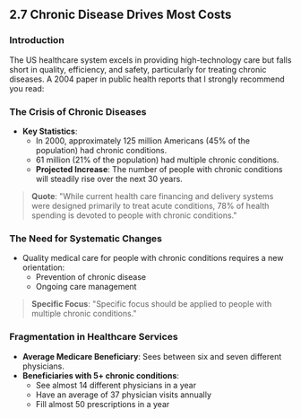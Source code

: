 ## 2.7 Chronic Disease Drives Most Costs

### Introduction
The US healthcare system excels in providing high-technology care but falls short in quality, efficiency, and safety, particularly for treating chronic diseases. 
A 2004 paper in public health reports that I strongly recommend you read:

### The Crisis of Chronic Diseases
- **Key Statistics**:
  - In 2000, approximately 125 million Americans (45% of the population) had chronic conditions.
  - 61 million (21% of the population) had multiple chronic conditions.
  - **Projected Increase**: The number of people with chronic conditions will steadily rise over the next 30 years.

> **Quote**:
> "While current health care financing and delivery systems were designed primarily to treat acute conditions, 78% of health spending is devoted to people with chronic conditions."

### The Need for Systematic Changes
- Quality medical care for people with chronic conditions requires a new orientation:
  - Prevention of chronic disease
  - Ongoing care management

> **Specific Focus**:
> "Specific focus should be applied to people with multiple chronic conditions."

### Fragmentation in Healthcare Services
- **Average Medicare Beneficiary**: Sees between six and seven different physicians.
- **Beneficiaries with 5+ chronic conditions**:
  - See almost 14 different physicians in a year
  - Have an average of 37 physician visits annually
  - Fill almost 50 prescriptions in a year

